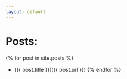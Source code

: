 ```yaml
---
layout: default
---
```

# Posts: 
{% for post in site.posts %}
  - [{{ post.title }}]({{ post.url }})
{% endfor %}
